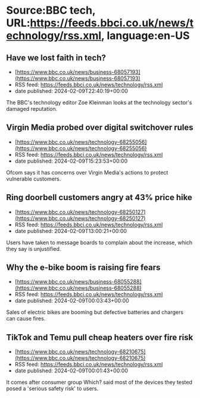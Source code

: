 # Source:BBC tech, URL:https://feeds.bbci.co.uk/news/technology/rss.xml, language:en-US

## Have we lost faith in tech?
 - [https://www.bbc.co.uk/news/business-68057193](https://www.bbc.co.uk/news/business-68057193)
 - RSS feed: https://feeds.bbci.co.uk/news/technology/rss.xml
 - date published: 2024-02-09T22:40:19+00:00

The BBC's technology editor Zoe Kleinman looks at the technology sector's damaged reputation.

## Virgin Media probed over digital switchover rules
 - [https://www.bbc.co.uk/news/technology-68255056](https://www.bbc.co.uk/news/technology-68255056)
 - RSS feed: https://feeds.bbci.co.uk/news/technology/rss.xml
 - date published: 2024-02-09T15:23:53+00:00

Ofcom says it has concerns over Virgin Media's actions to protect vulnerable customers.

## Ring doorbell customers angry at 43% price hike
 - [https://www.bbc.co.uk/news/technology-68250127](https://www.bbc.co.uk/news/technology-68250127)
 - RSS feed: https://feeds.bbci.co.uk/news/technology/rss.xml
 - date published: 2024-02-09T13:00:21+00:00

Users have taken to message boards to complain about the increase, which they say is unjustified.

## Why the e-bike boom is raising fire fears
 - [https://www.bbc.co.uk/news/business-68055288](https://www.bbc.co.uk/news/business-68055288)
 - RSS feed: https://feeds.bbci.co.uk/news/technology/rss.xml
 - date published: 2024-02-09T00:03:43+00:00

Sales of electric bikes are booming but defective batteries and chargers can cause fires.

## TikTok and Temu pull cheap heaters over fire risk
 - [https://www.bbc.co.uk/news/technology-68210675](https://www.bbc.co.uk/news/technology-68210675)
 - RSS feed: https://feeds.bbci.co.uk/news/technology/rss.xml
 - date published: 2024-02-09T00:01:43+00:00

It comes after consumer group Which? said most of the devices they tested posed a 'serious safety risk' to users.

